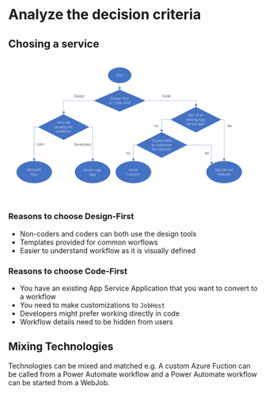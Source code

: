 # Analyze the decision criteria

## Chosing a service

![Choice](images/03-service-choice-flow-diagram.png)

### Reasons to choose Design-First

- Non-coders and coders can both use the design tools
- Templates provided for common worflows
- Easier to understand workflow as it is visually defined

### Reasons to choose Code-First

- You have an existing App Service Application that you want to convert to a workflow
- You need to make customizations to `JobHost`
- Developers might prefer working directly in code
- Workflow details need to be hidden from users

## Mixing Technologies

Technologies can be mixed and matched e.g. A custom Azure Fuction can be called from a Power Automate workflow and a Power Automate workflow can be started from a WebJob.
